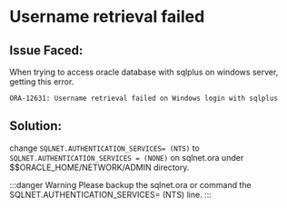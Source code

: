 # Username retrieval failed

## Issue Faced:

When trying to access oracle database with sqlplus on windows server, getting this error.

``ORA-12631: Username retrieval failed on Windows login with sqlplus``

## Solution:

change `SQLNET.AUTHENTICATION_SERVICES= (NTS)` to `SQLNET.AUTHENTICATION_SERVICES = (NONE)` on sqlnet.ora under $$ORACLE_HOME/NETWORK/ADMIN directory.

:::danger Warning
Please backup the sqlnet.ora or command the SQLNET.AUTHENTICATION_SERVICES= (NTS) line.
:::